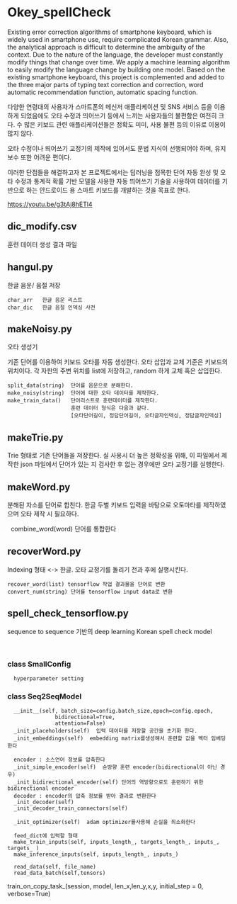 # Okey_spellCheck
Existing error correction algorithms of smartphone keyboard, 
which is widely used in smartphone use, require complicated Korean grammar. 
Also, the analytical approach is difficult to determine the ambiguity of the context.
Due to the nature of the language, the developer must constantly modify things that change over time.
We apply a machine learning algorithm to easily modify the language change by building one model.
Based on the existing smartphone keyboard, this project is complemented and added to the three major parts of typing text correction and correction,
word automatic recommendation function, automatic spacing function.

다양한 연령대의 사용자가 스마트폰의 메신저 애플리케이션 및 SNS 서비스 등을 이용하게 되었음에도
오타 수정과 띄어쓰기 등에서 느끼는 사용자들의 불편함은 여전히 크다.
수 많은 키보드 관련 애플리케이션들은 정확도 미미, 사용 불편 등의 이유로 이용이 많지 않다.

오타 수정이나 띄어쓰기 교정기의 제작에 있어서도
문법 지식이 선행되어야 하며, 유지 보수 또한 어려운 편이다.

이러한 단점들을 해결하고자 본 프로젝트에서는 딥러닝을 접목한 단어 자동 완성 및 오타 수정과 
통계적 확률 기반 모델을 사용한 자동 띄어쓰기 기술을 사용하여
데이터를 기반으로 하는 
안드로이드 용 스마트 키보드를 개발하는 것을 목표로 한다.

https://youtu.be/g3tAj8hETl4



## dic_modify.csv
  훈련 데이터 생성 결과 파일

## hangul.py
  한글 음운/ 음절 저장

    char_arr   한글 음운 리스트
    char_dic   한글 음절 인덱싱 사전

## makeNoisy.py
  오타 생성기

  기존 단어를 이용하여 키보드 오타를 자동 생성한다.
  오타 삽입과 교체 기준은 키보드의 위치이다.
  각 자판의 주변 위치를 list에 저장하고, random 하게 교체 혹은 삽입한다.

    split_data(string)  단어를 음운으로 분해한다.
    make_noisy(string)  단어에 대한 오타 데이터를 제작한다.
    make_train_data()   단어리스트로 훈련데이터를 제작한다. 
                        훈련 데이터 형식은 다음과 같다.
                        [오타단어길이, 정답단어길이, 오타글자인덱싱, 정답글자인덱싱]

## makeTrie.py
  Trie 형태로 기존 단어들을 저장한다. 실 사용시 더 높은 정확성을 위해, 이 파일에서 제작한 json 파일에서 단어가 있는 지 검사한 후 없는 경우에만 오타 교정기를 실행한다.

## makeWord.py
  분해된 자소를 단어로 합친다. 한글 두벌 키보드 입력을 바탕으로 오토마타를 제작하였으며 오타 제작 시 필요하다.
  
    combine_word(word) 단어를 통합한다

## recoverWord.py
  Indexing 형태 <-> 한글. 오타 교정기를 돌리기 전과 후에 실행시킨다.
  
    recover_word(list) tensorflow 작업 결과물을 단어로 변환
    convert_num(string) 단어를 tensorflow input data로 변환

## spell_check_tensorflow.py
  sequence to sequence 기반의 deep learning Korean spell check model
  
  
  ### class SmallConfig
      hyperparameter setting
    
  ### class Seq2SeqModel
      __init__(self, batch_size=config.batch_size,epoch=config.epoch,
                   bidirectional=True,
                   attention=False)
      _init_placeholders(self)  입력 데이터를 저장할 공간을 초기화 한다.
      _init_embeddings(self)  embedding matrix를생성해서 훈련할 값을 벡터 임베딩한다
      
      encoder : 소스언어 정보를 압축한다
      _init_simple_encoder(self)  순방향 훈련 encoder(bidirectional이 아닌 경우)
      _init_bidirectional_encoder(self) 단어의 역방향으로도 훈련하기 위한 bidirectional encoder
      decoder : encoder의 압축 정보를 받아 결과로 변환한다
      _init_decoder(self)
      _init_decoder_train_connectors(self)
      
      _init_optimizer(self)  adam optimizer를사용해 손실을 최소화한다
      
      feed_dict에 입력할 형태
      make_train_inputs(self, inputs_length_, targets_length_, inputs_, targets_ )
      make_inference_inputs(self, inputs_length_, inputs_)
      
      read_data(self, file_name)
      read_data_batch(self,tensors)
      
   train_on_copy_task_(session, model,
                        len_x,len_y,x,y,
                        initial_step = 0,
                       verbose=True)
